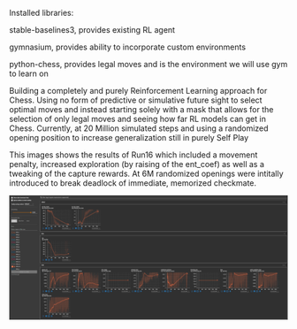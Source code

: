 Installed libraries:

stable-baselines3, provides existing RL agent
    
gymnasium, provides ability to incorporate custom environments
    
python-chess, provides legal moves and is the environment we will use gym to learn on



Building a completely and purely Reinforcement Learning approach for Chess. Using no form of predictive or simulative future sight to select optimal moves and instead starting solely with a mask that allows for the selection of only legal moves and seeing how far RL models can get in Chess. Currently, at 20 Million simulated steps and using a randomized opening position to increase generalization still in purely Self Play


This images shows the results of Run16 which included a movement penalty, increased exploration (by raising of the ent_coef) as well as a tweaking of the capture rewards. At 6M randomized openings were intitally introduced to break deadlock of immediate, memorized checkmate. 

![Reward Curve](TensorBoardData20MRun16.png)

